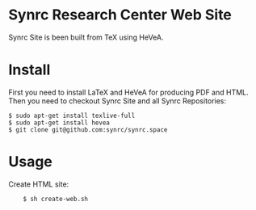 Synrc Research Center Web Site
==============================

Synrc Site is been built from TeX using HeVeA.

Install
=======

First you need to install LaTeX and HeVeA for producing PDF and HTML.
Then you need to checkout Synrc Site and all Synrc Repositories:

    $ sudo apt-get install texlive-full
    $ sudo apt-get install hevea
    $ git clone git@github.com:synrc/synrc.space

Usage
=====

Create HTML site:

        $ sh create-web.sh
